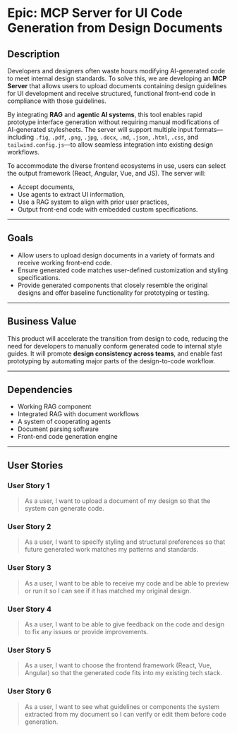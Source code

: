 # Epic: MCP Server for UI Code Generation from Design Documents

## Description
Developers and designers often waste hours modifying AI-generated code to meet internal design standards. To solve this, we are developing an **MCP Server** that allows users to upload documents containing design guidelines for UI development and receive structured, functional front-end code in compliance with those guidelines.

By integrating **RAG** and **agentic AI systems**, this tool enables rapid prototype interface generation without requiring manual modifications of AI-generated stylesheets. The server will support multiple input formats—including `.fig`, `.pdf`, `.png`, `.jpg`, `.docx`, `.md`, `.json`, `.html`, `.css`, and `tailwind.config.js`—to allow seamless integration into existing design workflows.

To accommodate the diverse frontend ecosystems in use, users can select the output framework (React, Angular, Vue, and JS). The server will:
- Accept documents,
- Use agents to extract UI information,
- Use a RAG system to align with prior user practices,
- Output front-end code with embedded custom specifications.

---

## Goals
- Allow users to upload design documents in a variety of formats and receive working front-end code.
- Ensure generated code matches user-defined customization and styling specifications.
- Provide generated components that closely resemble the original designs and offer baseline functionality for prototyping or testing.

---

## Business Value
This product will accelerate the transition from design to code, reducing the need for developers to manually conform generated code to internal style guides. It will promote **design consistency across teams**, and enable fast prototyping by automating major parts of the design-to-code workflow.

---

## Dependencies
- Working RAG component
- Integrated RAG with document workflows
- A system of cooperating agents
- Document parsing software
- Front-end code generation engine

---

## User Stories

### User Story 1
> As a user, I want to upload a document of my design so that the system can generate code.

### User Story 2
> As a user, I want to specify styling and structural preferences so that future generated work matches my patterns and standards.

### User Story 3
> As a user, I want to be able to receive my code and be able to preview or run it so I can see if it has matched my original design.

### User Story 4
> As a user, I want to be able to give feedback on the code and design to fix any issues or provide improvements.

### User Story 5
> As a user, I want to choose the frontend framework (React, Vue, Angular) so that the generated code fits into my existing tech stack.

### User Story 6
> As a user, I want to see what guidelines or components the system extracted from my document so I can verify or edit them before code generation.
